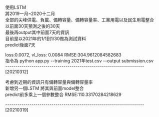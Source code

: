 使用LSTM  
將2019一月~2020十二月   
全部的尖峰供電、負載、備轉容量、備轉容量率、工業用電以及民生用電整合  
以前面30天預測之後的30天  
最後再output其中前面7天的資訊  
目前是以2021年的1/1到1/30做為測試資料  
predict後面7天 

loss:0.0072, vl_loss: 0.0084  RMSE:304.9612084582683   
指令為 python app.py --training 2021年test.csv --output submission.csv    
---------------------------------------------------------------------[20210312] 

考慮到近期的資訊只有備轉容量與備轉容量率  
新增另一個LSTM 
將其與前面model整合  
predict前多乘上一個參數整合 
RMSE:110.33170284218629   

---------------------------------------------------------------------[20210319] 
